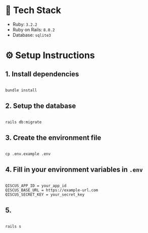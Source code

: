 # 🚀 Tech Stack
* Ruby: ``` 3.2.2 ```
* Ruby on Rails: ``` 8.0.2 ```
* Database: ``` sqlite3 ```

# ⚙️ Setup Instructions
## 1. Install dependencies
######
    bundle install

## 2. Setup the database
###### 
    rails db:migrate 
    
## 3. Create the environment file
###### 
    cp .env.example .env 
    
## 4. Fill in your environment variables in ``` .env ```
######
    QISCUS_APP_ID = your_app_id
    QISCUS_BASE_URL = https://example-url.com
    QISCUS_SECRET_KEY = your_secret_key

## 5. 
######
    rails s 
